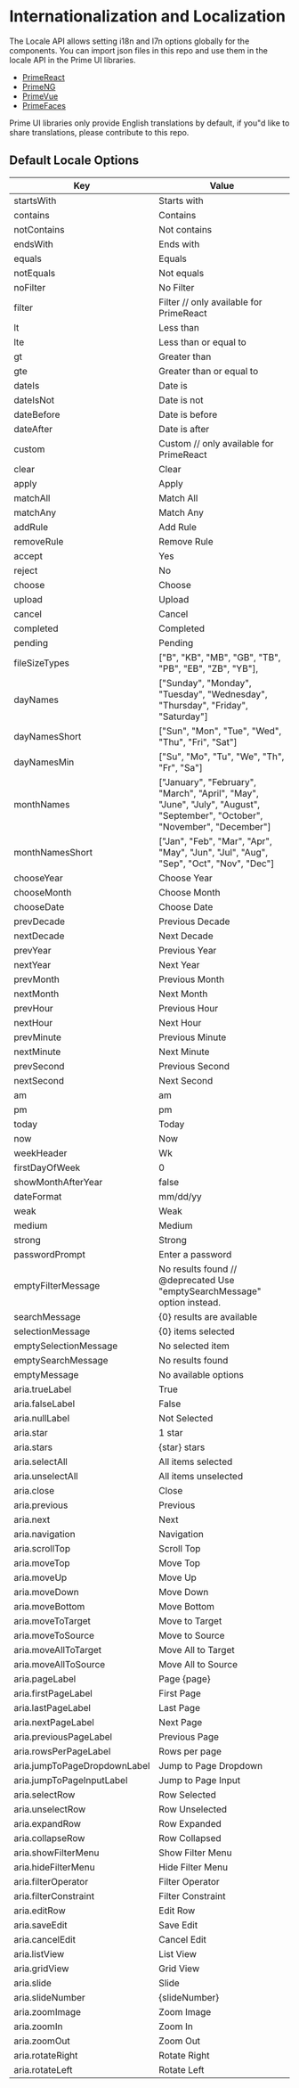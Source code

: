 # Internationalization and Localization

The Locale API allows setting i18n and l7n options globally for the components. You can import json files in this repo and use them in the locale API in the Prime UI libraries.

- [PrimeReact](https://primefaces.org/primereact/locale/)
- [PrimeNG](https://primefaces.org/primeng/i18n)
- [PrimeVue](https://primevue.org/configuration/#locale)
- [PrimeFaces](https://primefaces.github.io/primefaces/14_0_0/#/core/localization?id=client-localization)

Prime UI libraries only provide English translations by default, if you"d like to share translations, please contribute to this repo.

## Default Locale Options

| Key |	Value
| --- | ---
| startsWith | Starts with
| contains | Contains
| notContains | Not contains
| endsWith | Ends with
| equals | Equals
| notEquals | Not equals
| noFilter | No Filter
| filter | Filter // only available for PrimeReact
| lt | Less than
| lte | Less than or equal to
| gt | Greater than
| gte | Greater than or equal to
| dateIs | Date is
| dateIsNot | Date is not
| dateBefore | Date is before
| dateAfter | Date is after
| custom | Custom  // only available for PrimeReact
| clear | Clear
| apply | Apply
| matchAll | Match All
| matchAny | Match Any
| addRule | Add Rule
| removeRule | Remove Rule
| accept | Yes
| reject | No
| choose | Choose
| upload | Upload
| cancel | Cancel
| completed | Completed
| pending | Pending
| fileSizeTypes | ["B", "KB", "MB", "GB", "TB", "PB", "EB", "ZB", "YB"],
| dayNames | ["Sunday", "Monday", "Tuesday", "Wednesday", "Thursday", "Friday", "Saturday"]
| dayNamesShort | ["Sun", "Mon", "Tue", "Wed", "Thu", "Fri", "Sat"]
| dayNamesMin | ["Su", "Mo", "Tu", "We", "Th", "Fr", "Sa"]
| monthNames | ["January", "February", "March", "April", "May", "June", "July", "August", "September", "October", "November", "December"]
| monthNamesShort | ["Jan", "Feb", "Mar", "Apr", "May", "Jun", "Jul", "Aug", "Sep", "Oct", "Nov", "Dec"]
| chooseYear | Choose Year
| chooseMonth | Choose Month
| chooseDate | Choose Date
| prevDecade | Previous Decade
| nextDecade | Next Decade
| prevYear | Previous Year
| nextYear | Next Year
| prevMonth | Previous Month
| nextMonth | Next Month
| prevHour | Previous Hour
| nextHour | Next Hour
| prevMinute | Previous Minute
| nextMinute | Next Minute
| prevSecond | Previous Second
| nextSecond | Next Second
| am | am
| pm | pm
| today | Today
| now | Now
| weekHeader | Wk
| firstDayOfWeek | 0
| showMonthAfterYear | false
| dateFormat | mm/dd/yy
| weak | Weak
| medium | Medium
| strong | Strong
| passwordPrompt | Enter a password
| emptyFilterMessage | No results found // @deprecated Use "emptySearchMessage" option instead.
| searchMessage | {0} results are available
| selectionMessage | {0} items selected
| emptySelectionMessage | No selected item
| emptySearchMessage | No results found
| emptyMessage | No available options
| aria.trueLabel | True
| aria.falseLabel | False
| aria.nullLabel | Not Selected
| aria.star | 1 star
| aria.stars | {star} stars
| aria.selectAll | All items selected
| aria.unselectAll | All items unselected
| aria.close | Close
| aria.previous | Previous
| aria.next | Next
| aria.navigation | Navigation
| aria.scrollTop | Scroll Top
| aria.moveTop | Move Top
| aria.moveUp | Move Up
| aria.moveDown | Move Down
| aria.moveBottom | Move Bottom
| aria.moveToTarget | Move to Target
| aria.moveToSource | Move to Source
| aria.moveAllToTarget | Move All to Target
| aria.moveAllToSource | Move All to Source
| aria.pageLabel | Page {page}
| aria.firstPageLabel | First Page
| aria.lastPageLabel | Last Page
| aria.nextPageLabel | Next Page
| aria.previousPageLabel | Previous Page
| aria.rowsPerPageLabel | Rows per page
| aria.jumpToPageDropdownLabel | Jump to Page Dropdown
| aria.jumpToPageInputLabel | Jump to Page Input
| aria.selectRow | Row Selected
| aria.unselectRow | Row Unselected
| aria.expandRow | Row Expanded
| aria.collapseRow | Row Collapsed
| aria.showFilterMenu | Show Filter Menu
| aria.hideFilterMenu | Hide Filter Menu
| aria.filterOperator | Filter Operator
| aria.filterConstraint | Filter Constraint
| aria.editRow | Edit Row
| aria.saveEdit | Save Edit
| aria.cancelEdit | Cancel Edit
| aria.listView | List View
| aria.gridView | Grid View
| aria.slide | Slide
| aria.slideNumber | {slideNumber}
| aria.zoomImage | Zoom Image
| aria.zoomIn | Zoom In
| aria.zoomOut | Zoom Out
| aria.rotateRight | Rotate Right
| aria.rotateLeft | Rotate Left
